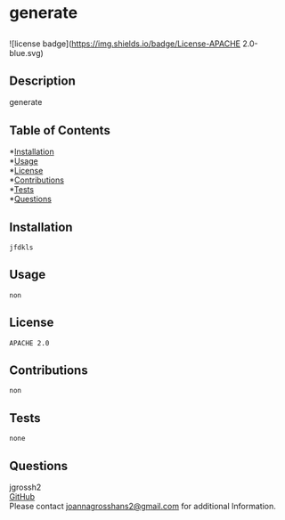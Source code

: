 
  # generate
  ##
  ![license badge](https://img.shields.io/badge/License-APACHE 2.0-blue.svg)
  
  ## Description
   generate
  
  ## Table of Contents
  *[Installation](#installation) <br />
  *[Usage](#usage) <br />
  *[License](#license) <br />
  *[Contributions](#contributions) <br />
  *[Tests](#tests) <br />
  *[Questions](#questions) <br />
  
  ## Installation
    jfdkls
  ## Usage
    non
  ## License
    APACHE 2.0
  ## Contributions
    non
  ## Tests
    none
  ## Questions
  jgrossh2 <br />
  [GitHub](fdksja) <br />
  Please contact <joannagrosshans2@gmail.com> for additional Information.

